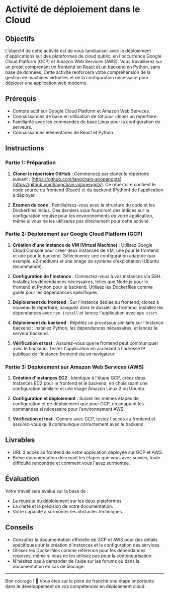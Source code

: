 # Activité de déploiement dans le Cloud

## Objectifs
L'objectif de cette activité est de vous familiariser avec le déploiement d'applications sur des plateformes de cloud public, en l'occurrence Google Cloud Platform (GCP) et Amazon Web Services (AWS). Vous travaillerez sur un projet comprenant un frontend en React et un backend en Python, sans base de données. Cette activité renforcera votre compréhension de la gestion de machines virtuelles et de la configuration nécessaire pour déployer une application web moderne.

## Prérequis
- Compte actif sur Google Cloud Platform et Amazon Web Services.
- Connaissances de base en utilisation de Git pour cloner un répertoire.
- Familiarité avec les commandes de base Linux pour la configuration de serveurs.
- Connaissances élémentaires de React et Python.

## Instructions

### Partie 1: Préparation
1. **Cloner le répertoire GitHub** : Commencez par cloner le répertoire suivant : [https://github.com/langchain-ai/opengpts](https://github.com/langchain-ai/opengpts). Ce répertoire contient le code source du frontend (React) et du backend (Python) de l'application à déployer.

2. **Examen du code** : Familiarisez-vous avec la structure du code et les Dockerfiles inclus. Ces derniers vous fourniront des indices sur la configuration requise pour les environnements de votre application, même si vous ne les utiliserez pas directement pour cette activité.

### Partie 2: Déploiement sur Google Cloud Platform (GCP)
1. **Création d'une instance de VM (Virtual Machine)** : Utilisez Google Cloud Console pour créer deux instances de VM, une pour le frontend et une pour le backend. Sélectionnez une configuration adaptée (par exemple, e2-medium) et une image de système d'exploitation (Ubuntu recommandé).

2. **Configuration de l'instance** : Connectez-vous à vos instances via SSH. Installez les dépendances nécessaires, telles que Node.js pour le frontend et Python pour le backend. Utilisez les Dockerfiles comme guide pour les dépendances spécifiques.

3. **Déploiement du frontend** : Sur l'instance dédiée au frontend, clonez à nouveau le répertoire, naviguez dans le dossier du frontend, installez les dépendances avec `npm install` et lancez l'application avec `npm start`.

4. **Déploiement du backend** : Répétez un processus similaire sur l'instance backend : installez Python, les dépendances nécessaires, et lancez le serveur backend.

5. **Vérification et test** : Assurez-vous que le frontend peut communiquer avec le backend. Testez l'application en accédant à l'adresse IP publique de l'instance frontend via un navigateur.

### Partie 3: Déploiement sur Amazon Web Services (AWS)
1. **Création d'instances EC2** : Identique à l'étape GCP, créez deux instances EC2 pour le frontend et le backend, en choisissant une configuration similaire et une image Amazon Linux 2 ou Ubuntu.

2. **Configuration et déploiement** : Suivez les mêmes étapes de configuration et de déploiement que pour GCP, en adaptant les commandes si nécessaire pour l'environnement AWS.

3. **Vérification et test** : Comme avec GCP, testez l'accès au frontend et assurez-vous qu'il communique correctement avec le backend.

## Livrables
- URL d'accès au frontend de votre application déployée sur GCP et AWS.
- Brève documentation décrivant les étapes que vous avez suivies, toute difficulté rencontrée et comment vous l'avez surmontée.

## Évaluation
Votre travail sera évalué sur la base de :
- La réussite du déploiement sur les deux plateformes.
- La clarté et la précision de votre documentation.
- Votre capacité à surmonter les obstacles techniques.

## Conseils
- Consultez la documentation officielle de GCP et AWS pour des détails spécifiques sur la création d'instances et la configuration des services.
- Utilisez les Dockerfiles comme référence pour les dépendances requises, même si vous ne les utilisez pas pour la conteneurisation.
- N'hésitez pas à demander de l'aide sur les forums ou dans la documentation en cas de blocage.

---

Bon courage ! 🚀 Vous êtes sur le point de franchir une étape importante dans le développement de vos compétences en déploiement cloud.